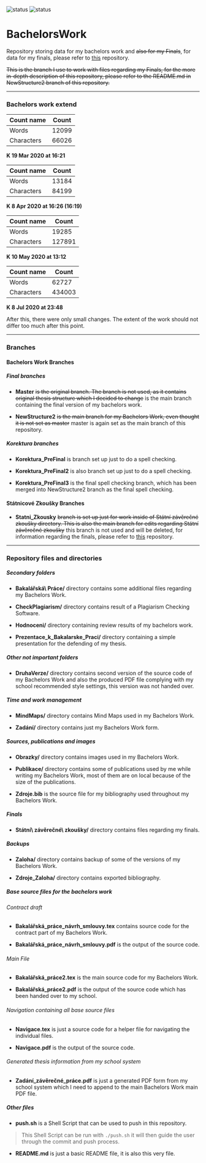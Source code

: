 ![status](https://img.shields.io/badge/Posudek-Doporu%C4%8Deno%20k%20obhajob%C4%9B-green)
![status](https://img.shields.io/badge/Obh%C3%A1jen%C3%AD%20Bakal%C3%A1%C5%99sk%C3%A9%20Pr%C3%A1ce-Bakal%C3%A1%C5%99sk%C3%A1%20pr%C3%A1ce%20%C3%BAsp%C4%9B%C5%A1n%C4%9B%20Obh%C3%A1jena-brightgreen)<br>
# BachelorsWork
Repository storing data for my bachelors work and ~~also for my Finals~~, for data for my finals, please refer to [this](https://github.com/Dominik-97/StanicoveZkousky) repository.

~~This is the branch I use to work with files regarding my Finals, for the more in-depth description of this repository, please refer to the README.md in NewStructure2 branch of this repository.~~

---

### Bachelors work extend

| Count name | Count |
| ------ | ------ |
| Words | 12099 |
| Characters | 66026 |

**K 19 Mar 2020 at 16:21**

| Count name | Count |
| ------ | ------ |
| Words | 13184 |
| Characters | 84199 |

**K 8 Apr 2020 at 16:26 (16:19)**

| Count name | Count |
| ------ | ------ |
| Words | 19285 |
| Characters | 127891 |

**K 10 May 2020 at 13:12**

| Count name | Count |
| ------ | ------ |
| Words | 62727 |
| Characters | 434003 |

**K 8 Jul 2020 at 23:48**

After this, there were only small changes. The extent of the work should not differ too much after this point.

---

### Branches

#### Bachelors Work Branches

##### Final branches

  - **Master** ~~is the original branch. The branch is not used, as it contains original thesis structure which I decided to change~~ is the main branch containing the final version of my bachelors work.

  - **NewStructure2** ~~is the main branch for my Bachelors Work, even thought it is not set as master~~ master is again set as the main branch of this repository.

##### Korektura branches

  - **Korektura_PreFinal** is branch set up just to do a spell checking.

  - **Korektura_PreFinal2** is also branch set up just to do a spell checking.

  - **Korektura_PreFinal3** is the final spell checking branch, which has been merged into NewStructure2 branch as the final spell checking.

#### Státnicové Zkoušky Branches

  - **Statni_Zkousky** ~~branch is set up just for work inside of Státní závěrečné zkoušky directory. This is also the main branch for edits regarding Státní závěrečné zkoušky~~ this branch is not used and will be deleted, for information regarding the finals, please refer to [this](https://github.com/Dominik-97/StanicoveZkousky) repository.

---

### Repository files and directories

##### Secondary folders

  - **Bakalářská\ Práce/** directory contains some additional files regarding my Bachelors Work.

  - **CheckPlagiarism/** directory contains result of a Plagiarism Checking Software.

  - **Hodnoceni/** directory containing review results of my bachelors work.

  - **Prezentace_k_Bakalarske_Praci/** directory containing a simple presentation for the defending of my thesis.

##### Other not important folders

  - **DruhaVerze/** directory contains second version of the source code of my Bachelors Work and also the produced PDF file complying with my school recommended style settings, this version was not handed over.

##### Time and work management

  - **MindMaps/** directory contains Mind Maps used in my Bachelors Work.

  - **Zadání/** directory contains just my Bachelors Work form.

##### Sources, publications and images

  - **Obrazky/** directory contains images used in my Bachelors Work.

  - **Publikace/** directory contains some of publications used by me while writing my Bachelors Work, most of them are on local because of the size of the publications.

  - **Zdroje.bib** is the source file for my bibliography used throughout my Bachelors Work.

##### Finals

  - **Státní\ závěrečné\ zkoušky/** directory contains files regarding my finals.

##### Backups

  - **Zaloha/** directory contains backup of some of the versions of my Bachelors Work.

  - **Zdroje_Zaloha/** directory contains exported bibliography.

##### Base source files for the bachelors work

###### Contract draft

  - **Bakalářská_práce_návrh_smlouvy.tex** contains source code for the contract part of my Bachelors Work.

  - **Bakalářská_práce_návrh_smlouvy.pdf** is the output of the source code.

###### Main File

  - **Bakalářská_práce2.tex** is the main source code for my Bachelors Work.

  - **Bakalářská_práce2.pdf** is the output of the source code which has been handed over to my school.

###### Navigation containing all base source files

  - **Navigace.tex** is just a source code for a helper file for navigating the individual files.

  - **Navigace.pdf** is the output of the source code.

###### Generated thesis information from my school system

  - **Zadání_závěrečné_práce.pdf** is just a generated PDF form from my school system which I need to append to the main Bachelors Work main PDF file.

##### Other files

  - **push.sh** is a Shell Script that can be used to push in this repository.

> This Shell Script can be run with `./push.sh` it will then guide the user through the commit and push process.

  - **README.md** is just a basic README file, it is also this very file.

